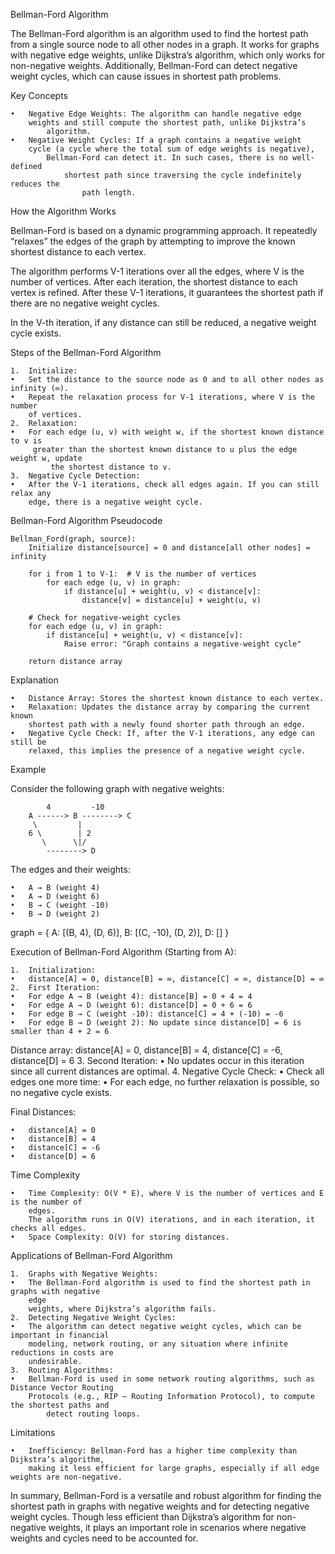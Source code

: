 Bellman-Ford Algorithm

The Bellman-Ford algorithm is an algorithm used to find the
hortest path from a single source node to all other nodes in a
graph. It works for graphs with negative edge weights, unlike
Dijkstra’s algorithm, which only works for non-negative weights.
Additionally, Bellman-Ford can detect negative weight cycles,
which can cause issues in shortest path problems.

Key Concepts

    •	Negative Edge Weights: The algorithm can handle negative edge
    	weights and still compute the shortest path, unlike Dijkstra’s
    		algorithm.
    •	Negative Weight Cycles: If a graph contains a negative weight
    	cycle (a cycle where the total sum of edge weights is negative),
    		Bellman-Ford can detect it. In such cases, there is no well-defined
    			shortest path since traversing the cycle indefinitely reduces the
    				path length.

How the Algorithm Works

Bellman-Ford is based on a dynamic programming approach. It repeatedly
“relaxes” the edges of the graph by attempting to improve the known
shortest distance to each vertex.

The algorithm performs V-1 iterations over all the edges, where V is the
number of vertices. After each iteration, the shortest distance to each
vertex is refined. After these V-1 iterations, it guarantees the shortest
path if there are no negative weight cycles.

In the V-th iteration, if any distance can still be reduced, a negative
weight cycle exists.

Steps of the Bellman-Ford Algorithm

    1.	Initialize:
    •	Set the distance to the source node as 0 and to all other nodes as infinity (∞).
    •	Repeat the relaxation process for V-1 iterations, where V is the number
    	of vertices.
    2.	Relaxation:
    •	For each edge (u, v) with weight w, if the shortest known distance to v is
    	 greater than the shortest known distance to u plus the edge weight w, update
    		 the shortest distance to v.
    3.	Negative Cycle Detection:
    •	After the V-1 iterations, check all edges again. If you can still relax any
    	edge, there is a negative weight cycle.

Bellman-Ford Algorithm Pseudocode

```
Bellman_Ford(graph, source):
    Initialize distance[source] = 0 and distance[all other nodes] = infinity

    for i from 1 to V-1:  # V is the number of vertices
        for each edge (u, v) in graph:
            if distance[u] + weight(u, v) < distance[v]:
                distance[v] = distance[u] + weight(u, v)

    # Check for negative-weight cycles
    for each edge (u, v) in graph:
        if distance[u] + weight(u, v) < distance[v]:
            Raise error: "Graph contains a negative-weight cycle"

    return distance array
```

Explanation

    •	Distance Array: Stores the shortest known distance to each vertex.
    •	Relaxation: Updates the distance array by comparing the current known
    	shortest path with a newly found shorter path through an edge.
    •	Negative Cycle Check: If, after the V-1 iterations, any edge can still be
    	relaxed, this implies the presence of a negative weight cycle.

Example

Consider the following graph with negative weights:

```graph
        4         -10
    A ------> B --------> C
     \         |
    6 \        | 2
       \      \|/
        --------> D
```

The edges and their weights:

    •	A → B (weight 4)
    •	A → D (weight 6)
    •	B → C (weight -10)
    •	B → D (weight 2)

graph = {
A: [(B, 4), (D, 6)],
B: [(C, -10), (D, 2)],
D: []
}

Execution of Bellman-Ford Algorithm (Starting from A):

    1.	Initialization:
    •	distance[A] = 0, distance[B] = ∞, distance[C] = ∞, distance[D] = ∞
    2.	First Iteration:
    •	For edge A → B (weight 4): distance[B] = 0 + 4 = 4
    •	For edge A → D (weight 6): distance[D] = 0 + 6 = 6
    •	For edge B → C (weight -10): distance[C] = 4 + (-10) = -6
    •	For edge B → D (weight 2): No update since distance[D] = 6 is smaller than 4 + 2 = 6

Distance array:
distance[A] = 0, distance[B] = 4, distance[C] = -6, distance[D] = 6 3. Second Iteration:
• No updates occur in this iteration since all current distances are optimal. 4. Negative Cycle Check:
• Check all edges one more time:
• For each edge, no further relaxation is possible, so no negative cycle exists.

Final Distances:

    •	distance[A] = 0
    •	distance[B] = 4
    •	distance[C] = -6
    •	distance[D] = 6

Time Complexity

    •	Time Complexity: O(V * E), where V is the number of vertices and E is the number of
    	edges.
    	The algorithm runs in O(V) iterations, and in each iteration, it checks all edges.
    •	Space Complexity: O(V) for storing distances.

Applications of Bellman-Ford Algorithm

    1.	Graphs with Negative Weights:
    •	The Bellman-Ford algorithm is used to find the shortest path in graphs with negative
    	edge
    	weights, where Dijkstra’s algorithm fails.
    2.	Detecting Negative Weight Cycles:
    •	The algorithm can detect negative weight cycles, which can be important in financial
    	modeling, network routing, or any situation where infinite reductions in costs are
    	undesirable.
    3.	Routing Algorithms:
    •	Bellman-Ford is used in some network routing algorithms, such as Distance Vector Routing
    	Protocols (e.g., RIP – Routing Information Protocol), to compute the shortest paths and
    		detect routing loops.

Limitations

    •	Inefficiency: Bellman-Ford has a higher time complexity than Dijkstra’s algorithm,
    	making it less efficient for large graphs, especially if all edge weights are non-negative.

In summary, Bellman-Ford is a versatile and robust algorithm for finding the shortest path in
graphs with negative weights and for detecting negative weight cycles. Though less efficient
than Dijkstra’s algorithm for non-negative weights, it plays an important role in scenarios
where negative weights and cycles need to be accounted for.
